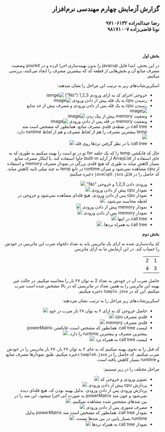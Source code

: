 <head>
  <link rel="stylesheet" type="text/css" href="styles.css">
</head>

<div dir="rtl">
<h2>گزارش آزمایش چهارم مهندسی نرم‌افزار
</h2>
<h3>رضا عبداله‌زاده ۹۷۱۰۶۱۳۲ 
<br>
نونا قاضی‌زاده ۹۸۱۷۱۰۰۷
</h3>

<br><br><br>
<b>بخش اول</b>

در این بخش، ابتدا فایل javacup را بدون بهینه‌سازی اجرا کرده و در yourkit وضعیت مصرف منابع آن‌ و بخش‌هایی از قطعه کد که بیشترین مصرف را ایجاد می‌کنند، بررسی میکنیم.

اسکرین‌شات‌های زیر به ترتیب این مراحل را نشان میدهند:

- خروجی اجرای کد به ازای ورودی 1,2,3 ("No")
![iamge](assets/Screenshot%201402-02-08%20at%2013.03.45.png)
- رسیدن cpu به یک قله پیش از دادن ورودی
![image](assets/Screenshot%201402-02-08%20at%2012.55.02.png)
- رسیدن cpu به یک قله پس از دادن ورودی و مصرف بیش از حد منابع
![image](assets/Screenshot%201402-02-08%20at%2012.55.55.png)
- وضعیت memory پیش از پیک زدن
![image](assets/Screenshot%201402-02-08%20at%2012.57.40.png)
- وضعیت memory در قله پس از دادن ورودی
![image](assets/Screenshot%201402-02-08%20at%2012.58.22.png)
- call tree در نقطه‌ی قله‌ی مصرف منابع. همانطور که مشخص است متد temp بیشترین مصرف را هم از لحاظ مصرف و هم از لحاظ runtime دارد.
![](assets/Screenshot%201402-02-08%20at%2012.59.16.png)
- call tree با در نظر گرفتن ترد‌ها روی قله
![](assets/Screenshot%201402-02-08%20at%2013.02.21.png)


حال کد فانکشن temp را که یک حلقه for تو در تو است را بهینه میکنیم
به طوری که به جای استفاده از ArrayList از آرایه built-in جاوا استفاده کند.
با اینکار مصرف منابع بسیار کاهش میابد به طوری که هیچ قله‌ی بزرگی در نمودار مصرف memory و استفاده از cpu مشاهده نمی‌شود و میزان runtime در تابع temp به چند میلی ثانیه کاهش میابد.
کد حاصل را در فایل `javaCupO.java` ذخیره میکنیم:

- ورودی دادن 1,2,3 و خروجی "No"
![](assets/Screenshot%201402-02-08%20at%2013.13.17.png)
- نمودار cpu پیش از دادن ورودی
![](assets/Screenshot%201402-02-08%20at%2013.06.38.png)
- نمودار cpu پس از دادن ورودی. هیچ قله‌ای مشاهده نمی‌شود و خروجی در لحظه محاسبه می‌شود.
![](assets/Screenshot%201402-02-08%20at%2013.07.17.png)
- نمودار memory پیش از دادن ورودی
![](assets/Screenshot%201402-02-08%20at%2013.08.57.png)
- نمودار memory پس از دادن ورودی
![](assets/Screenshot%201402-02-08%20at%2013.09.17.png)
- call tree در انتها
![](assets/Screenshot%201402-02-08%20at%2013.11.28.png)
- call tree به همراه ترد‌ها.
![](assets/Screenshot%201402-02-08%20at%2013.12.20.png)

<b>بخش دوم</b>

کد پیاده‌سازی شده به ازای یک ماتریس باید به تعداد دلخواه ضرب این ماتریس در خودش را حساب کند. در این آزمایش ما به ازای ماتریس 

<table>
  <tr>
    <td>1</td>
    <td>2</td>
  </tr>
  <tr>
    <td>3</td>
    <td>4</td>
  </tr>
</table>

حاصل ضرب آن در خودش به تعداد 2 به توان ۲۷ بار را محاسبه میکنیم. 
در حالت غیر بهینه این ماتریس را به همین تعداد در ماتریسی که در بالا مشخص شده است ضرب میکنیم.
این کد در `Sample.java` ذخیره میکنیم.

اسکرین‌شات‌های زیر مراحل را به ترتیب نشان می‌دهند:
- حاصل خروجی کد به ازای ۲ به توان ۲۷ بار ضرب در خود 
![](assets/Screenshot%201402-02-08%20at%2013.23.23.png)
- قله‌ی مصرف cpu
![](assets/Screenshot%201402-02-08%20at%2013.17.59.png)
- قله‌ی مصرف memory
![](assets/Screenshot%201402-02-08%20at%2013.19.16.png)
- لیست call tree. همانطور که مشخص است، فانکشن powerMatrix بیشترین مصرف و بیشترین runtime را دارد.
![](assets/Screenshot%201402-02-08%20at%2013.20.27.png)
- لیست call tree به همراه ترد
![](assets/Screenshot%201402-02-08%20at%2013.21.49.png)


کد قبل را به نحوی بهینه میکنیم که به جای ۲ به توان ۲۷ بار، ۲۷ بار ماتریس را در خودش ضرب میکنیم. کد حاصل را در `SampleO.java` ذخیره میکنیم. طبق نمودار‌ها مصرف منابع و  runtime بسیار کاهش یافته است. 

مراحل مختلف را در زیر میبینیم:
- تصویر ورودی و خروجی کد
![](assets/Screenshot%201402-02-08%20at%2013.35.09.png)
- پردازش cpu پیش از دادن ورودی
![](assets/Screenshot%201402-02-08%20at%2013.28.55.png)
- پردازش ورودی پس از دادن ورودی. بدلیل بهینه بودن کد، هیچ قله‌ای دیده‌ نمی‌شود و چون متد powerMatrix به صورت آنی اجرا میشود، این متد را در بین متد‌های مشخص شده مشاهده نمیکنیم.
![](assets/Screenshot%201402-02-08%20at%2013.31.01.png)
- مصرف مموری پس از دادن ورودی
![](assets/Screenshot%201402-02-08%20at%2013.32.12.png)
- نمودار call tree. همانطور که مشخص است متد powerMatrix بدلیل runtime بسیار پایین در بین متد‌ها نیست.
![](assets/Screenshot%201402-02-08%20at%2013.34.00.png)
- نمودار call tree به همراه تردها
![](assets/Screenshot%201402-02-08%20at%2013.34.31.png)

</div>